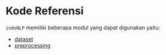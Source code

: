 # Kode Referensi

`indoNLP` memiliki beberapa modul yang dapat digunakan yaitu:

- [dataset](./dataset/index.md)
- [preprocessing](./preprocessing/index.md)
